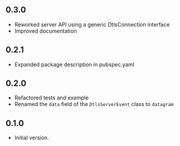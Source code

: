 ## 0.3.0

- Reworked server API using a generic DtlsConnection interface
- Improved documentation

## 0.2.1

- Expanded package description in pubspec.yaml

## 0.2.0

- Refactored tests and example
- Renamed the `data` field of the  `DtlsServerEvent` class to `datagram`

## 0.1.0

- Initial version.
